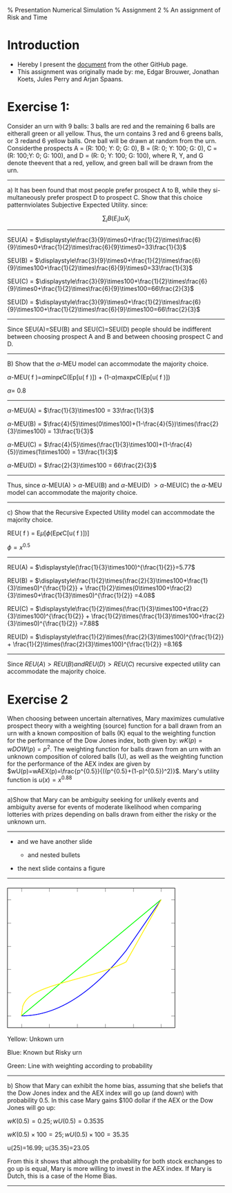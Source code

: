 % Presentation Numerical Simulation
% Assignment 2
% An assignment of Risk and Time



Introduction
================

- Hereby I present the [document](http://gitver.github.io/repo4/) from the other GitHub page.
- This assignment was originally made by: me, Edgar Brouwer, Jonathan Koets, Jules Perry and Arjan Spaans.


Exercise 1:
================

Consider an urn with 9 balls: 3 balls are red and the remaining 6 balls are eitherall green or all yellow. Thus, the urn contains 3 red and 6 greens balls, or 3 redand 6 yellow balls. One ball will be drawn at random from the urn. Considerthe prospects A = (R: 100; Y: 0; G: 0), B = (R: 0; Y: 100; G: 0), C = (R: 100;Y: 0; G: 100), and D = (R: 0; Y: 100; G: 100), where R, Y, and G denote theevent that a red, yellow, and green ball will be drawn from the urn.

--------


a) It has been found that most people prefer prospect A to B, while they si-multaneously prefer prospect D to prospect C. Show that this choice patternviolates Subjective Expected Utility.
since:

$$
\sum_{i} B(E_i)uX_i
$$

-------
SEU(A) = $\displaystyle\frac{3}{9}\times0+\frac{1}{2}\times\frac{6}{9}\times0+\frac{1}{2}\times\frac{6}{9}\times0=33\frac{1}{3}$

SEU(B) = $\displaystyle\frac{3}{9}\times0+\frac{1}{2}\times\frac{6}{9}\times100+\frac{1}{2}\times\frac{6}{9}\times0=33\frac{1}{3}$

SEU(C) = $\displaystyle\frac{3}{9}\times100+\frac{1}{2}\times\frac{6}{9}\times0+\frac{1}{2}\times\frac{6}{9}\times100=66\frac{2}{3}$

SEU(D) = $\displaystyle\frac{3}{9}\times0+\frac{1}{2}\times\frac{6}{9}\times100+\frac{1}{2}\times\frac{6}{9}\times100=66\frac{2}{3}$

--------

Since SEU(A)=SEU(B) and SEU(C)=SEU(D) people should be indifferent between choosing prospect A and B and between choosing prospect C and D.

--------
B) Show that the $\alpha$-MEU model can accommodate the majority choice.

$\alpha$-MEU( f )=$\alpha$minp$\epsilon$C(Ep[u( f )]) + (1-$\alpha$)maxp$\epsilon$C(Ep[u( f )])

$\alpha$= 0.8

--------
$\alpha$-MEU(A) = $\frac{1}{3}\times100 = 33\frac{1}{3}$

$\alpha$-MEU(B) = $\frac{4}{5}\times(0\times100)+(1-\frac{4}{5})\times(\frac{2}{3}\times100) = 13\frac{1}{3}$

$\alpha$-MEU(C) = $\frac{4}{5}\times(\frac{1}{3}\times100)+(1-\frac{4}{5})\times(1\times100) = 13\frac{1}{3}$

$\alpha$-MEU(D) = $\frac{2}{3}\times100 = 66\frac{2}{3}$

--------
Thus, since $\alpha$-MEU(A) $>$ $\alpha$-MEU(B) and $\alpha$-MEU(D) $> \alpha$-MEU(C) the $\alpha$-MEU model can accommodate the majority choice.

--------
c) Show that the Recursive Expected Utility model can accommodate the majority choice.

REU( f ) = E$\mu$[$\phi$(Ep$\epsilon$C[u( f )])]

$\phi = x^{0.5}$

-------
REU(A) = $\displaystyle(\frac{1}{3}\times100)^{\frac{1}{2}}=5.77$

REU(B) = $\displaystyle\frac{1}{2}\times(\frac{2}{3}\times100+\frac{1}{3}\times0)^{\frac{1}{2}} + \frac{1}{2}\times(0\times100+\frac{2}{3}\times0+\frac{1}{3}\times0)^{\frac{1}{2}} =4.08$

REU(C) = $\displaystyle\frac{1}{2}\times(\frac{1}{3}\times100+\frac{2}{3}\times100)^{\frac{1}{2}} + \frac{1}{2}\times(\frac{1}{3}\times100+\frac{2}{3}\times0)^{\frac{1}{2}} =7.88$

REU(D) = $\displaystyle\frac{1}{2}\times(\frac{2}{3}\times100)^{\frac{1}{2}} + \frac{1}{2}\times(\frac{2}{3}\times100)^{\frac{1}{2}} =8.16$

--------
Since $REU(A)>REU(B) and REU(D)>REU(C)$ recursive expected utility can accommodate the majority choice.


Exercise 2
=================
When choosing between uncertain alternatives, Mary maximizes cumulative prospect theory with a weighting (source) function for a ball drawn from an urn with a known composition of balls (K) equal to the weighting function for the performance of the Dow Jones index, both given by: $wK(p)=wDOW(p)=p^2$. The weighting function for balls drawn from an urn with an unknown composition of colored balls (U), as well as the weighting function for the performance of the AEX index are given by $wU(p)=wAEX(p)=\frac{p^{0.5}}{((p^{0.5}+(1-p)^{0.5})^2)}$. Mary's utility function is $u(x)=x^{0.88}$

--------
a)Show that Mary can be ambiguity seeking for unlikely events and ambiguity averse for events of moderate likelihood when comparing lotteries with prizes depending on balls drawn from either the risky or the unknown urn.

--------



- and we have another slide

   - and nested bullets

- the next slide contains a figure

---------
![](images/graph7.png)

Yellow: Unkown urn

Blue: Known but Risky urn

Green: Line with weighting according to probability 

---------
b) Show that Mary can exhibit the home bias, assuming that she beliefs that the Dow Jones index and the AEX index will go up (and down) with probability 0.5.
In this case Mary gains \$100 dollar if the AEX or the Dow Jones will go up: 

$wK(0.5)=0.25; wU(0.5)=0.3535$

$wK(0.5)\times100=25; wU(0.5)\times100=35.35$

u(25)=16.99; u(35.35)=23.05

From this it shows that although the probability for both stock exchanges to go up is equal, Mary is more willing to invest in the AEX index. If Mary is Dutch, this is a case of the Home Bias.

-------
